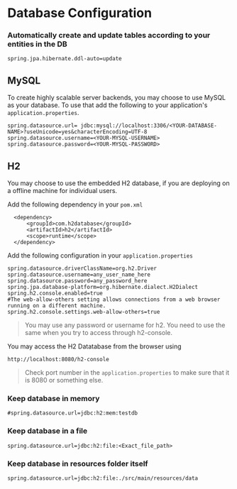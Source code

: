 # Database Configuration

### Automatically create and update tables according to your entities in the DB

```
spring.jpa.hibernate.ddl-auto=update
```

## MySQL
To create highly scalable server backends, you may choose to use MySQL as your database. To use that add the following to your application's `application.properties`.

```
spring.datasource.url= jdbc:mysql://localhost:3306/<YOUR-DATABASE-NAME>?useUnicode=yes&characterEncoding=UTF-8
spring.datasource.username=<YOUR-MYSQL-USERNAME>
spring.datasource.password=<YOUR-MYSQL-PASSWORD>
```


## H2
You may choose to use the embedded H2 database, if you are deploying on a offline machine for individual users.


Add the following dependency in your `pom.xml`

```
  <dependency>
      <groupId>com.h2database</groupId>
      <artifactId>h2</artifactId>
      <scope>runtime</scope>
  </dependency>
```

Add the following configuration in your `application.properties`

```
spring.datasource.driverClassName=org.h2.Driver
spring.datasource.username=any_user_name_here
spring.datasource.password=any_password_here
spring.jpa.database-platform=org.hibernate.dialect.H2Dialect
spring.h2.console.enabled=true
#The web-allow-others setting allows connections from a web browser running on a different machine.
spring.h2.console.settings.web-allow-others=true
```

> You may use any password or username for h2. You need to use the same when you try to access through h2-console.

You may access the H2 Datatabase from the browser using

```
http://localhost:8080/h2-console
```

> Check port number in the `application.properties` to make sure that it is 8080 or something else.

### Keep database in memory
```
#spring.datasource.url=jdbc:h2:mem:testdb
```

### Keep database in a file
```
spring.datasource.url=jdbc:h2:file:<Exact_file_path>
```

### Keep database in resources folder itself
```
spring.datasource.url=jdbc:h2:file:./src/main/resources/data
```


